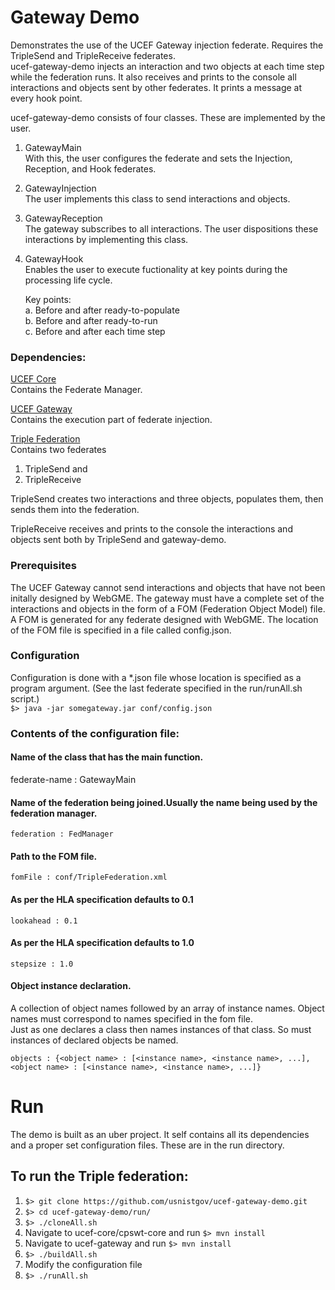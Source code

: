 # Gateway Demo
Demonstrates the use of the UCEF Gateway injection federate.
Requires the TripleSend and TripleReceive federates.  
ucef-gateway-demo injects an interaction and two objects at each time step while the federation runs.  It also receives and prints to the console all interactions and objects sent by other federates.  It prints a message at every hook point.

ucef-gateway-demo consists of four classes.  These are implemented by the user.
  1. GatewayMain  
  With this, the user configures the federate and sets the Injection, Reception, and Hook federates.

  2. GatewayInjection  
  The user implements this class to send interactions and objects.

  3. GatewayReception  
  The gateway subscribes to all interactions.  The user dispositions these interactions by implementing this class.  

  4. GatewayHook  
  Enables the user to execute fuctionality at key points during the processing life cycle.  

     Key points:  
     a. Before and after ready-to-populate  
     b. Before and after ready-to-run  
     c. Before and after each time step  

### Dependencies:

[UCEF Core](https://github.com/usnistgov/ucef-core.git)  
Contains the Federate Manager.  

[UCEF Gateway](https://github.com/usnistgov/ucef-gateway.git)  
Contains the execution part of federate injection.

[Triple Federation](https://github.com/gcr-nist/TripleFederation_generated.git)  
Contains two federates  
  1. TripleSend and  
  2. TripleReceive  

  TripleSend creates two interactions and three objects, populates them, then sends them into the federation.  

  TripleReceive receives and prints to the console the interactions and objects sent both by TripleSend and gateway-demo.

### Prerequisites
The UCEF Gateway cannot send interactions and objects that have not been initally designed by WebGME.  The gateway must have a complete set of the interactions and objects in the form of a FOM (Federation Object Model) file.  A FOM is generated for any federate designed with WebGME.  The location of the FOM file is specified in a file called config.json.

### Configuration
Configuration is done with a *.json file whose location is specified as a program argument. (See the last federate specified in the run/runAll.sh script.)  
`$> java -jar somegateway.jar conf/config.json`  

### Contents of the configuration file:

#### Name of the class that has the main function.
federate-name : GatewayMain  

#### Name of the federation being joined.Usually the name being used by the federation manager.
`federation : FedManager`

#### Path to the FOM file.
`fomFile : conf/TripleFederation.xml`

#### As per the HLA specification defaults to 0.1
`lookahead : 0.1`

#### As per the HLA specification defaults to 1.0
`stepsize : 1.0`

#### Object instance declaration.  
A collection of object names followed by an array of instance names. Object names must correspond to names specified in the fom file.  
Just as one declares a class then names instances of that class.  So must instances of declared objects be named.

`objects : {<object name> : [<instance name>, <instance name>, ...], <object name> : [<instance name>, <instance name>, ...]}`

# Run 

The demo is built as an uber project.  It self contains all its dependencies and a proper set configuration files.  These are in the run directory.

## To run the Triple federation:

  1. `$> git clone https://github.com/usnistgov/ucef-gateway-demo.git`
  1. `$> cd ucef-gateway-demo/run/`
  1. `$> ./cloneAll.sh`
  1. Navigate to ucef-core/cpswt-core and run  `$> mvn install`
  1. Navigate to ucef-gateway and run  `$> mvn install`
  1. `$> ./buildAll.sh`
  1. Modify the configuration file  
  1. `$> ./runAll.sh` 
